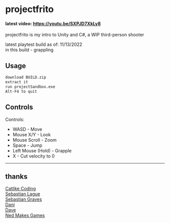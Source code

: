 # projectfrito
#### latest video: <https://youtu.be/SXPJD7XkLy8>

projectfrito is my intro to Unity and C#, a WIP third-person shooter

latest playtest build as of: 11/13/2022
<br>
in this build - grappling

## Usage
```sh
download BUILD.zip
extract it
run projectSandbox.exe
Alt-F4 to quit
```

## Controls
Controls:
- WASD - Move
- Mouse X/Y - Look
- Mouse Scroll - Zoom
- Space - Jump
- Left Mouse (Hold) - Grapple
- X - Cut velocity to 0

***

## thanks
[Catlike Coding](https://catlikecoding.com/unity/tutorials/)<br>
[Sebastian Lague](https://www.youtube.com/c/SebastianLague/videos)<br>
[Sebastian Graves](https://www.youtube.com/user/ICampEasts/videos)<br>
[Dani](https://www.youtube.com/c/DanisTutorials/videos)<br>
[Dave](https://www.youtube.com/channel/UCIWlCE2kt0RXCJLRp8HjhiQ/videos)<br>
[Ned Makes Games](https://www.youtube.com/c/NedMakesGames/videos)
